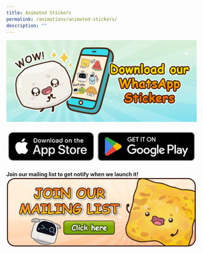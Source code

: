 ```yaml
---
title: Animated Stickers
permalink: /animations/animated-stickers/
description: ""
---
```

![](/images/Website/cta_whatsapp_sticker.gif)


<style type="text/css">
.tg  {border-collapse:collapse;border-spacing:0;}
.tg td{border-color:white;border-style:solid;border-width:0px;font-family:Arial, sans-serif;font-size:14px;
overflow:hidden;padding:10px 5px;word-break:normal;}
.tg th{border-color:white;border-style:solid;border-width:0px;font-family:Arial, sans-serif;font-size:14px;
font-weight:normal;overflow:hidden;padding:10px 5px;word-break:normal;}
.tg .tg-0pky{border-color:white;text-align:left;vertical-align:top}
</style>
<table class="tg">
<thead>
<tr>
<td class="tg-0pky"><a target="_blank" href="https://go.gov.sg/yummybuddies-was-ios"><img alt="" src="/images/Website/btn_apple_appstore_download.png"></a></td>
<td class="tg-0pky"><a target="_blank" href="https://go.gov.sg/yummybuddies-was-gp"><img alt="" src="/images/Website/btn_google_play_download.png"></a></td>
</tr>
</thead>
</table>

**Join our mailing list to get notify when we launch it!**
<a target="_blank" href="https://go.gov.sg/yummybuddies-edm"><img alt="" src="/images/Website/btn_mailing_list.png"></a>